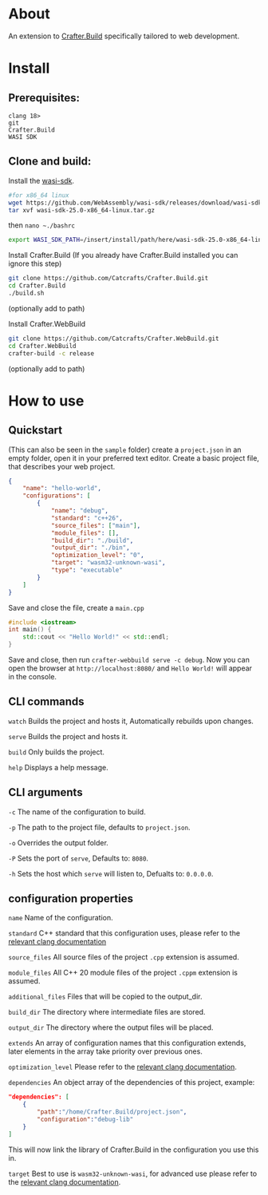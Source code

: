 # About

An extension to [Crafter.Build](https://github.com/Catcrafts/Crafter.Build) specifically tailored to web development.

# Install

## Prerequisites:
```
clang 18>
git
Crafter.Build
WASI SDK
```

## Clone and build:
Install the [wasi-sdk](https://github.com/WebAssembly/wasi-sdk?tab=readme-ov-file#install).
```bash
#for x86_64 linux
wget https://github.com/WebAssembly/wasi-sdk/releases/download/wasi-sdk-25/wasi-sdk-25.0-x86_64-linux.tar.gz
tar xvf wasi-sdk-25.0-x86_64-linux.tar.gz
```
then ``nano ~./bashrc``
```bash
export WASI_SDK_PATH=/insert/install/path/here/wasi-sdk-25.0-x86_64-linux
```

Install Crafter.Build (If you already have Crafter.Build installed you can ignore this step)
```bash
git clone https://github.com/Catcrafts/Crafter.Build.git
cd Crafter.Build
./build.sh
```
(optionally add to path)

Install Crafter.WebBuild
```bash
git clone https://github.com/Catcrafts/Crafter.WebBuild.git
cd Crafter.WebBuild
crafter-build -c release
```
(optionally add to path)

# How to use

## Quickstart
(This can also be seen in the ``sample`` folder)
create a ``project.json`` in an empty folder, open it in your preferred text editor.
Create a basic project file, that describes your web project.
```JSON
{
    "name": "hello-world",
    "configurations": [
        {
            "name": "debug",
            "standard": "c++26",
            "source_files": ["main"],
            "module_files": [],
            "build_dir": "./build",
            "output_dir": "./bin",
            "optimization_level": "0",
            "target": "wasm32-unknown-wasi",
            "type": "executable"
        }
    ]
}

```
Save and close the file, create a ``main.cpp``
```cpp
#include <iostream>
int main() {
    std::cout << "Hello World!" << std::endl;
}
```
Save and close, then run ``crafter-webbuild serve -c debug``. Now you can open the browser at ``http://localhost:8080/`` and ``Hello World!`` will appear in the console.

## CLI commands

``watch`` Builds the project and hosts it, Automatically rebuilds upon changes.

``serve`` Builds the project and hosts it.

``build`` Only builds the project.

``help`` Displays a help message.

## CLI arguments

``-c`` The name of the configuration to build.

``-p`` The path to the project file, defaults to ``project.json``.

``-o`` Overrides the output folder.

``-P`` Sets the port of ``serve``, Defaults to: ``8080``.

``-h`` Sets the host which ``serve`` will listen to, Defualts to: ``0.0.0.0``.

## configuration properties
``name`` Name of the configuration.

``standard`` C++ standard that this configuration uses, please refer to the [relevant clang documentation](https://clang.llvm.org/cxx_status.html)

``source_files`` All source files of the project ``.cpp`` extension is assumed.

``module_files`` All C++ 20 module files of the project ``.cppm`` extension is assumed.

``additional_files`` Files that will be copied to the output_dir.

``build_dir`` The directory where intermediate files are stored.

``output_dir`` The directory where the output files will be placed.

``extends`` An array of configuration names that this configuration extends, later elements in the array take priority over previous ones.

``optimization_level`` Please refer to the [relevant clang documentation](https://clang.llvm.org/docs/CommandGuide/clang.html#code-generation-options).

``dependencies`` An object array of the dependencies of this project, example:
```json
"dependencies": [
    {
        "path":"/home/Crafter.Build/project.json",
        "configuration":"debug-lib"
    }
]
```
This will now link the library of Crafter.Build in the configuration you use this in.

``target`` Best to use is ``wasm32-unknown-wasi``, for advanced use please refer to the [relevant clang documentation](https://clang.llvm.org/docs/CrossCompilation.html#target-triple).
